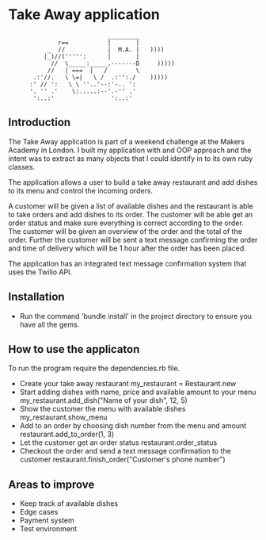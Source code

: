 Take Away application
==================
```
                            _________
              r==           |       |
           _  //            |  M.A. |   ))))
          |_)//(''''':      |       |
            //  \_____:_____.-------D     )))))
           //   | ===  |   /        \
       .:'//.   \ \=|   \ /  .:'':./    )))))
      :' // ':   \ \ ''..'--:'-.. ':
      '. '' .'    \:.....:--'.-'' .'
       ':..:'                ':..:'

 ```

Introduction
-------
The Take Away application is part of a weekend challenge at the Makers Academy in London. I built my application with and OOP approach and the intent was to extract as many objects that I could identify in to its own ruby classes.

The application allows a user to build a take away restaurant and add dishes to its menu and control the incoming orders.

A customer will be given a list of available dishes and the restaurant is able to take orders and add dishes to its order. The customer will be able get an order status and make sure everything is correct according to the order. The customer will be given an overview of the order and the total of the order. Further the customer will be sent a text message confirming the order and time of delivery which will be 1 hour after the order has been placed.

The application has an integrated text message confirmation system that uses the Twilio API.


Installation
-----
* Run the command 'bundle install' in the project directory to ensure you have all the gems.


How to use the applicaton
-----

To run the program require the dependencies.rb file.

* Create your take away restaurant
  my_restaurant = Restaurant.new
* Start adding dishes with name, price and available amount to your menu
  my_restaurant.add_dish("Name of your dish", 12, 5)
* Show the customer the menu with available dishes
  my_restaurant.show_menu
* Add to an order by choosing dish number from the menu and amount
  restaurant.add_to_order(1, 3)
* Let the customer get an order status
  restaurant.order_status
* Checkout the order and send a text message confirmation to the customer
  restaurant.finish_order("Customer's phone number")

Areas to improve
-----

* Keep track of available dishes
* Edge cases
* Payment system
* Test environment
